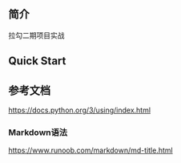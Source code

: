 ## 简介

拉勾二期项目实战

## Quick Start

## 参考文档

https://docs.python.org/3/using/index.html

### Markdown语法
https://www.runoob.com/markdown/md-title.html